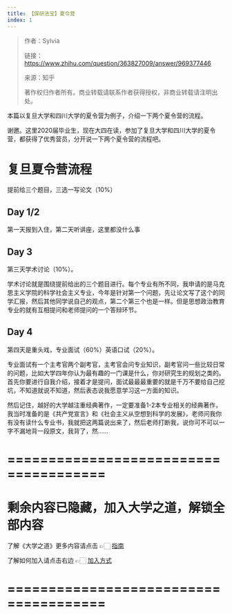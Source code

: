 ```yaml
---
title: 【保研法宝】夏令营
index: 1
---
```


> 作者：Sylvia
>
> 链接：https://www.zhihu.com/question/363827009/answer/969377446
>
> 来源：知乎
>
> 著作权归作者所有。商业转载请联系作者获得授权，非商业转载请注明出处。

本篇以复旦大学和四川大学的夏令营为例子，介绍一下两个夏令营的流程。

谢邀。这里2020届毕业生，现在大四在读，参加了复旦大学和四川大学的夏令营，都获得了优秀营员，分开说一下两个夏令营的流程吧。

# 复旦夏令营流程

提前给三个题目，三选一写论文（10%）

## Day 1/2

第一天报到入住，第二天听讲座，这里都没什么事

## Day 3

第三天学术讨论（10%）。

学术讨论就是围绕提前给出的三个题目进行。每个专业有所不同，我申请的是马克思主义学院的科学社会主义专业，今年是针对第一个问题，先让论文写了这个的同学汇报，然后其他同学说自己的观点，第二个第三个也是一样。但是思想政治教育专业的就有互相提问和老师提问的一个答辩环节。

## Day 4

第四天是重头戏，专业面试（60%）英语口试（20%）。

专业面试有一个主考官两个副考官，主考官会问专业知识，副考官问一些比较日常的问题，比如大学四年你认为最有趣的一门课是什么，你对研究生的规划之类的。首先你要进行自我介绍，接着才是提问，面试最最最重要的就是千万不要给自己挖坑，不知道就说不知道，然后表态说我愿意学习这一方面的知识。

然后记住，越好的大学越注重经典著作，一定要准备1-2本专业相关的经典著作，我当时准备的是《共产党宣言》和《社会主义从空想到科学的发展》，老师问我你有没有读什么专业书，我就把这两篇说出来了，然后老师打断我，说你可不可以一字不漏地背一段原文，我背了，然……

# ======================================

# 剩余内容已隐藏，加入大学之道，解锁全部内容

了解《大学之道》更多内容请点击 👉🏻 [指南](/pay/daxuezhidao)

了解如何加入请点击右边 👉🏻 [加入方式](/pay/jiaru)

# ======================================